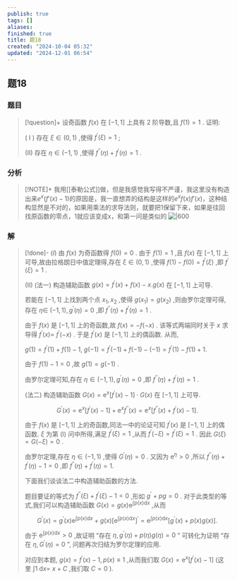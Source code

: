```yaml
---
publish: true
tags: []
aliases: 
finished: true
title: 题18
created: "2024-10-04 05:32"
updated: "2024-12-01 06:54"
---
```

## 题18
### 题目
> [!question]+
> 设奇函数 $f( x)$ 在 $\lbrack  {-1,1}\rbrack$ 上具有 2 阶导数,且 $f( 1)  = 1$ . 证明:
> 
> ( I ) 存在 $\xi  \in  ( {0,1})$ ,使得 ${f}^{\prime }( \xi )  = 1$ ;
> 
> (II) 存在 $\eta  \in  ( {-1,1})$ ,使得 ${f}^{\prime \prime }( \eta )  + {f}^{\prime }( \eta )  = 1$ .
### 分析
> [!NOTE]+
> 我用[[泰勒公式]]做，但是我感觉我写得不严谨，我这里没有构造出来$e^{ x }(f'(x)-1)$的原因是，我一直想弄的结构是这样的$e^{ x }f(x)f'(x)$，这种结构显然是不对的，如果用乘法的求导法则，就要把1保留下来，如果是往回找原函数的零点，1就应该变成x，和第一问是类似的
> ![|600](https://img.hwenyi.live/202411101245340.webp)
### 解
> [!done]-
> $( I)$ 由 $f( x)$ 为奇函数得 $f( 0)  = 0$ . 由于 $f( 1)  = 1$ ,且 $f( x)$ 在 $\lbrack  {-1,1}\rbrack$ 上可导,故由拉格朗日中值定理得,存在 $\xi  \in  ( {0,1})$ ,使得 $f( 1)  - f( 0)  = {f}^{\prime }( \xi )$ ,即 ${f}^{\prime }( \xi )  = 1$ .
> 
> (II) (法一) 构造辅助函数 $g( x)  = {f}^{\prime }( x)  + f( x)  - x.g( x)$ 在 $\lbrack  {-1,1}\rbrack$ 上可导.
> 
> 若能在 $\lbrack  {-1,1}\rbrack$ 上找到两个点 ${x}_{1},{x}_{2}$ ,使得 $g( {x}_{1})  = g( {x}_{2})$ ,则由罗尔定理可得,存在 $\eta  \in$ $( {-1,1}) ,{g}^{\prime }( \eta )  = 0$ ,即 ${f}^{\prime \prime }( \eta )  + {f}^{\prime }( \eta )  = 1$ .
> 
> 由于 $f( x)$ 是 $\lbrack  {-1,1}\rbrack$ 上的奇函数,故 $f( x)  =  - f( {-x})$ . 该等式两端同时关于 $x$ 求导得 ${f}^{\prime }( x)  =$ ${f}^{\prime }( {-x})$ . 于是 ${f}^{\prime }( x)$ 是 $\lbrack  {-1,1}\rbrack$ 上的偶函数. 从而,
> 
> $g( 1)  = {f}^{\prime }( 1)  + f( 1)  - 1,\;g( {-1})  = {f}^{\prime }( {-1})  + f( {-1})  - ( {-1})  = {f}^{\prime }( 1)  - f( 1)  + 1.$
> 
> 由于 $f( 1)  - 1 = 0$ ,故 $g( 1)  = g( {-1})$ .
> 
> 由罗尔定理可知,存在 $\eta  \in  ( {-1,1}) ,{g}^{\prime }( \eta )  = 0$ ,即 ${f}^{\prime \prime }( \eta )  + {f}^{\prime }( \eta )  = 1$ .
> 
> (法二) 构造辅助函数 $G( x)  = {\mathrm{e}}^{x}\lbrack  {{f}^{\prime }( x)  - 1}\rbrack   \cdot  G( x)$ 在 $\lbrack  {-1,1}\rbrack$ 上可导.
> 
> $$
> {G}^{\prime }( x)  = {\mathrm{e}}^{x}\lbrack  {{f}^{\prime }( x)  - 1}\rbrack   + {\mathrm{e}}^{x}{f}^{\prime \prime }( x)  = {\mathrm{e}}^{x}\lbrack  {{f}^{\prime \prime }( x)  + {f}^{\prime }( x)  - 1}\rbrack  .
> $$
> 
> 由于 $f( x)$ 是 $\lbrack  {-1,1}\rbrack$ 上的奇函数,同法一中的论证可知 ${f}^{\prime }( x)$ 是 $\lbrack  {-1,1}\rbrack$ 上的偶函数. $\xi$ 为第 (I) 问中所得,满足 ${f}^{\prime }( \xi )  = 1$ ,从而 ${f}^{\prime }( {-\xi })  = {f}^{\prime }( \xi )  = 1$ . 因此 $G( \xi )  = G( {-\xi })  = 0$ .
> 
> 由罗尔定理,存在 $\eta  \in  ( {-1,1})$ ,使得 ${G}^{\prime }( \eta )  = 0$ . 又因为 ${\mathrm{e}}^{\eta } > 0$ ,所以 ${f}^{\prime \prime }( \eta )  + {f}^{\prime }( \eta )  - 1 = 0$ ,即 ${f}^{\prime \prime }( \eta )  + {f}^{\prime }( \eta )  = 1.$
> 
> 下面我们谈谈法二中构造辅助函数的方法.
> 
> 题目要证的等式为 ${f}^{\prime \prime }( \xi )  + {f}^{\prime }( \xi )  - 1 = 0$ ,形如 ${g}^{\prime } + {pg} = 0$ . 对于此类型的等式,我们可以构造辅助函数 $G( x)  = g( x) {\mathrm{e}}^{\int p( x) \mathrm{d}x}$ ,从而
> 
> $$
> {G}^{\prime }( x)  = {g}^{\prime }( x) {\mathrm{e}}^{\int p( x) \mathrm{d}x} + g( x) {\lbrack  {\mathrm{e}}^{\int p( x) \mathrm{d}x}\rbrack  }^{\prime } = {\mathrm{e}}^{\int p( x) \mathrm{d}x}\lbrack  {{g}^{\prime }( x)  + p( x) g( x) }\rbrack  .
> $$
> 
> 由于 ${\mathrm{e}}^{\int p( x) \mathrm{d}x} > 0$ ,故证明 “存在 $\eta ,{g}^{\prime }( \eta )  + p( \eta ) g( \eta )  = 0$ ” 可转化为证明 “存在 $\eta ,{G}^{\prime }( \eta )  = 0$ ”, 问题再次归结为罗尔定理的应用.
> 
> 对应到本题, $g( x)  = {f}^{\prime }( x)  - 1,p( x)  \equiv  1$ ,从而我们取 $G( x)  = {\mathrm{e}}^{x}\lbrack  {{f}^{\prime }( x)  - 1}\rbrack$ (这里 $\int 1\mathrm{\;d}x =$ $x + C$ ,我们取 $C = 0$ ).
